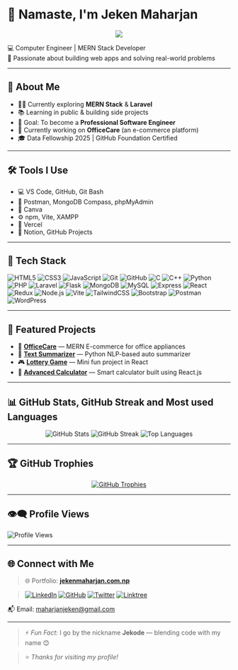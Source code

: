 # 🙏 Namaste, I'm Jeken Maharjan

<p align="center">
  <img src="https://readme-typing-svg.demolab.com?font=Fira+Code&size=22&pause=1000&color=0FF5D2&center=true&vCenter=true&width=600&lines=Hi+%F0%9F%91%8B%2C+I'm+Jeken+Maharjan!;Computer+Engineer+%7C+Full+Stack+Web+Developer;MERN+Stack+%7C+Laravel;Learning+in+Public+%F0%9F%93%9A+Building+Cool+Projects" />
</p>

💻 Computer Engineer | MERN Stack Developer  
🚀 Passionate about building web apps and solving real-world problems

---

## 💫 About Me

- 🧑‍💻 Currently exploring **MERN Stack** & **Laravel**
- 📚 Learning in public & building side projects
- 🎯 Goal: To become a **Professional Software Engineer**
- 🌱 Currently working on **OfficeCare** (an e-commerce platform)
- 🎓 Data Fellowship 2025 | GitHub Foundation Certified
  
---

## 🛠️ Tools I Use

- 💻 VS Code, GitHub, Git Bash
- 🔧 Postman, MongoDB Compass, phpMyAdmin
- 🎨 Canva
- ⚙️ npm, Vite, XAMPP
- 🚀 Vercel
- 📌 Notion, GitHub Projects
  
---

## 🔧 Tech Stack

![HTML5](https://img.shields.io/badge/-HTML5-black?style=flat-square&logo=html5&logoWidth=25)
![CSS3](https://img.shields.io/badge/-CSS3-black?style=flat-square&logo=css3&logoWidth=25)
![JavaScript](https://img.shields.io/badge/-JavaScript-black?style=flat-square&logo=javascript&logoWidth=25)
![Git](https://img.shields.io/badge/-Git-black?style=flat-square&logo=git&logoWidth=25)
![GitHub](https://img.shields.io/badge/-GitHub-black?style=flat-square&logo=github&logoWidth=25)
![C](https://img.shields.io/badge/-C-black?style=flat-square&logo=c&logoWidth=25)
![C++](https://img.shields.io/badge/-C++-black?style=flat-square&logo=cplusplus&logoWidth=25)
![Python](https://img.shields.io/badge/-Python-black?style=flat-square&logo=python&logoWidth=25)
![PHP](https://img.shields.io/badge/-PHP-black?style=flat-square&logo=php&logoWidth=25)
![Laravel](https://img.shields.io/badge/-Laravel-black?style=flat-square&logo=laravel&logoWidth=25)
![Flask](https://img.shields.io/badge/-Flask-black?style=flat-square&logo=flask&logoWidth=25)
![MongoDB](https://img.shields.io/badge/-MongoDB-black?style=flat-square&logo=mongodb&logoWidth=25)
![MySQL](https://img.shields.io/badge/-MySQL-black?style=flat-square&logo=mysql&logoWidth=25)
![Express](https://img.shields.io/badge/-Express-black?style=flat-square&logo=express&logoWidth=25)
![React](https://img.shields.io/badge/-React-black?style=flat-square&logo=react&logoWidth=25)
![Redux](https://img.shields.io/badge/-Redux-black?style=flat-square&logo=redux&logoWidth=25)
![Node.js](https://img.shields.io/badge/-Node.js-black?style=flat-square&logo=node.js&logoWidth=25)
![Vite](https://img.shields.io/badge/-Vite-black?style=flat-square&logo=vite&logoWidth=25)
![TailwindCSS](https://img.shields.io/badge/-TailwindCSS-black?style=flat-square&logo=tailwindcss&logoWidth=25)
![Bootstrap](https://img.shields.io/badge/-Bootstrap-black?style=flat-square&logo=bootstrap&logoWidth=25)
![Postman](https://img.shields.io/badge/-Postman-black?style=flat-square&logo=postman&logoWidth=25)
![WordPress](https://img.shields.io/badge/-WordPress-black?style=flat-square&logo=wordpress&logoWidth=25)

---

## 🚀 Featured Projects

- 🛒 [**OfficeCare**](https://github.com/JekenMaharjan/OfficeCare) — MERN E-commerce for office appliances  
- 🧠 [**Text Summarizer**](https://github.com/JekenMaharjan/Text-Summarizer) — Python NLP-based auto summarizer  
- 🎮 [**Lottery Game**](https://github.com/JekenMaharjan/LotteryGame) — Mini fun project in React  
- 🔢 [**Advanced Calculator**](https://github.com/JekenMaharjan/AdvancedCalculator) — Smart calculator built using React.js
  
---

## 📊 GitHub Stats, GitHub Streak and Most used Languages

<div align="center">
  <img src="https://github-readme-stats.vercel.app/api?username=JekenMaharjan&show_icons=true&theme=radical" alt="GitHub Stats" />
  <img src="https://github-readme-streak-stats.herokuapp.com/?user=JekenMaharjan&theme=radical" alt="GitHub Streak" />
  <img src="https://github-readme-stats.vercel.app/api/top-langs/?username=JekenMaharjan&layout=compact&theme=radical" alt="Top Languages" />
</div>

---

## 🏆 GitHub Trophies

<div align="center">
  <a href="https://github.com/ryo-ma/github-profile-trophy">
    <img src="https://github-profile-trophy.vercel.app/?username=JekenMaharjan&theme=monokai&row=1&margin-w=10&no-frame=true" alt="GitHub Trophies" />
  </a>
</div>

---

## 👁‍🗨 Profile Views

![Profile Views](https://komarev.com/ghpvc/?username=JekenMaharjan&label=Profile%20views&color=0e75b6&style=flat)

---

## 🌐 Connect with Me

> 🌐 Portfolio: [**jekenmaharjan.com.np**](https://jekenmaharjan.com.np)

> [![LinkedIn](https://img.shields.io/badge/-LinkedIn-blue?style=flat-square&logo=linkedin)](https://www.linkedin.com/in/jekenmaharjan/)  [![GitHub](https://img.shields.io/badge/-GitHub-black?style=flat-square&logo=github)](https://github.com/JekenMaharjan)  [![Twitter](https://img.shields.io/badge/-Twitter-1DA1F2?style=flat-square&logo=twitter)](https://x.com/JekenMaharjan)  [![Linktree](https://img.shields.io/badge/-Connect-43E660?style=flat-square&logo=linktree&logoColor=white)](https://linktr.ee/JekenMaharjan)

📬 Email: [maharjanjeken@gmail.com](mailto:maharjanjeken@gmail.com)

---

> ⚡ *Fun Fact:* I go by the nickname **Jekode** — blending code with my name 😊

> ⭐️ _Thanks for visiting my profile!_
